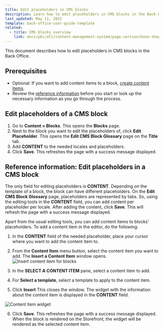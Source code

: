 ```yaml
---
title: Edit placeholders in CMS blocks
description: Learn how to edit placeholders in CMS blocks in the Back Office.
last_updated: May 11, 2022
template: back-office-user-guide-template
related:
  - title: CMS blocks overview
    link: docs/pbc/all/content-management-system/page.version/base-shop/cms-feature-overview/cms-blocks-overview.html
---
```


This document describes how to edit placeholders in CMS blocks in the Back Office.

## Prerequisites

* Optional: If you want to add content items to a block, [create content items](/docs/pbc/all/content-management-system/{{page.version}}/base-shop/manage-in-the-back-office/content-items/create-banner-content-items.html).
* Review the [reference information](#reference-information-edit-placeholders-in-a-cms-block) before you start or look up the necessary information as you go through the process.


## Edit placeholders of a CMS block

1. Go to **Content&nbsp;<span aria-label="and then">></span> Blocks**.
    This opens the **Blocks** page.
2. Next to the block you want to edit the placeholders of, click **Edit Placeholder**.
    This opens the **Edit CMS Block Glossary** page on the **Title** tab.
3. Add **CONTENT** to the needed locales and placeholders.  
4. Click **Save**.
    This refreshes the page with a success message displayed.

## Reference information: Edit placeholders in a CMS block

The only field for editing placeholders is **CONTENT**. Depending on the template of a block, the block can have different placeholders. On the **Edit CMS Block Glossary** page, placeholders are represented by tabs. So, using the editing tools in the **CONTENT** field, you can add content per placeholder per locale. After adding the content, click **Save**. This will refresh the page with a success message displayed.

Apart from the usual editing tools, you can add content items to blocks' placeholders. To add a content item in the editor, do the following:

1. In the **CONTENT** field of the needed placeholder, place your cursor where you want to add the content item to.

2. From the **Content Item** menu button, select the content item you want to add.
    The **Insert a Content Item** window opens.
![Insert content item for blocks](https://spryker.s3.eu-central-1.amazonaws.com/docs/User+Guides/Back+Office+User+Guides/Content+Management+System/Content+Item+Widgets/Adding+Content+Item+Widgets+to+Pages+and+Blocks/insert-content-item-widget-block.png)

3. In the **SELECT A CONTENT ITEM** pane, select a content item to add.
4. For **Select a template**, select a template to apply to the content item.
5. Click **Insert**
    This closes the window. The widget with the information about the content item is displayed in the **CONTENT** field.

![Content item widget](https://spryker.s3.eu-central-1.amazonaws.com/docs/User+Guides/Back+Office+User+Guides/Content+Management+System/Content+Item+Widgets/Adding+Content+Item+Widgets+to+Pages+and+Blocks/example-block.png)

6. Click **Save**.
    This refreshes the page with a success message displayed. When the block is rendered on the Storefront, the widget will be rendered as the selected content item.

